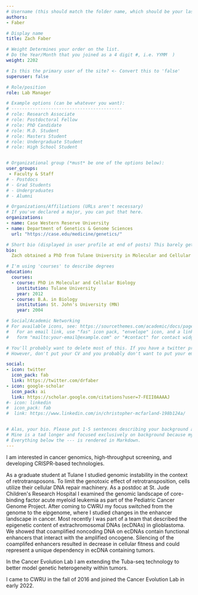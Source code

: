 ```yaml
---
# Username (this should match the folder name, which should be your last name)
authors:
- Faber

# Display name
title: Zach Faber

# Weight Determines your order on the list. 
# Do the Year/Month that you joined as a 4 digit #, i.e. YYMM  )
weight: 2202

# Is this the primary user of the site? <- Convert this to 'false'
superuser: false

# Role/position
role: Lab Manager 

# Example options (can be whatever you want):
# ------------------------------------------
# role: Research Associate
# role: Postdoctoral Fellow
# role: PhD Candidate
# role: M.D. Student
# role: Masters Student
# role: Undergraduate Student
# role: High School Student


# Organizational group (*must* be one of the options below):
user_groups:
 - Faculty & Staff
# - Postdocs
# - Grad Students
# - Undergraduates 
# - Alumni

# Organizations/Affiliations (URLs aren't necessary)
# If you've declared a major, you can put that here. 
organizations:
- name: Case Western Reserve University
- name: Department of Genetics & Genome Sciences
  url: "https://case.edu/medicine/genetics/"

# Short bio (displayed in user profile at end of posts) This barely gets used, so don't bother. 
bio: 
  Zach obtained a PhD from Tulane University in Molecular and Cellular Biology and did his Postdoctoral training at St. Jude Children's Research Hospital.

# I'm using 'courses' to describe degrees
education:
  courses:
  - course: PhD in Molecular and Cellular Biology
    institution: Tulane University
    year: 2012
  - course: B.A. in Biology
    institution: St. John's University (MN)
    year: 2004

# Social/Academic Networking
# For available icons, see: https://sourcethemes.com/academic/docs/page-builder/#icons
#   For an email link, use "fas" icon pack, "envelope" icon, and a link in the
#   form "mailto:your-email@example.com" or "#contact" for contact widget.

# You'll probably want to delete most of this. If you have a twitter presence or active linkedin/githup, please add.
# However, don't put your CV and you probably don't want to put your email, unless you're ready for a bit of spam. 

social:
- icon: twitter
  icon_pack: fab
  link: https://twitter.com/drfaber
- icon: google-scholar
  icon_pack: ai
  link: https://scholar.google.com/citations?user=7-FEII0AAAAJ
#- icon: linkedin
#  icon_pack: fab
#  link: https://www.linkedin.com/in/christopher-mcfarland-198b124a/


# Alas, your bio. Please put 1-5 sentences describing your background and 1-5 sentences describing your interests.
# Mine is a tad longer and focused exclusively on background because my research interests are elsewhere on the site.
# Everything below the --- is rendered in Markdown. 
---
```


I am interested in cancer genomics, high-throughput screening, and developing CRISPR-based technologies.

<!--more--> 
<!--- The line above ends your frontpage summary. If your bio is 3 sentences or less, just remove it (you don't need a 'read more'). -->

As a graduate student at Tulane I studied genomic instability in the context of retrotransposons. To limit the genotoxic effect of retrotransposition, cells utilize their cellular DNA repair machinery. As a postdoc at St. Jude
Children's Research Hospital I examined the genomic landscape of core-binding factor acute myeloid leukemia as part of the Pediatric Cancer Genome Project. After coming to CWRU my focus switched from the genome to the eipgenome,
where I studied changes in the enhancer landscape in cancer. Most recently I was part of a team that described the epigenetic content of extrachromosomal DNAs (ecDNAs) in glioblastoma. We showed that coamplified noncoding DNA on ecDNAs
contain functional enhancers that interact with the amplified oncogene. Silencing of the coamplifed enhancers resulted in decrease in cellular fitness and could represent a unique dependency in ecDNA containing tumors.

In the Cancer Evolution Lab I am extending the Tuba-seq technology to better model genetic heterogeneity within tumors.

I came to CWRU in the fall of 2016 and joined the Cancer Evolution Lab in early 2022.
